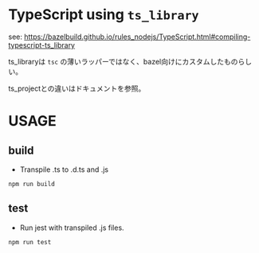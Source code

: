 # TypeScript using `ts_library`

see: https://bazelbuild.github.io/rules_nodejs/TypeScript.html#compiling-typescript-ts_library

ts_libraryは `tsc` の薄いラッパーではなく、bazel向けにカスタムしたものらしい。

ts_projectとの違いはドキュメントを参照。

# USAGE
## build
- Transpile .ts to .d.ts and .js

```
npm run build
```

## test
- Run jest with transpiled .js files.

```
npm run test
```